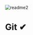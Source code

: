 ![readme2](https://user-images.githubusercontent.com/60374349/77229662-224fb100-6b5d-11ea-89ff-188607b48859.png)

# Git ✔
